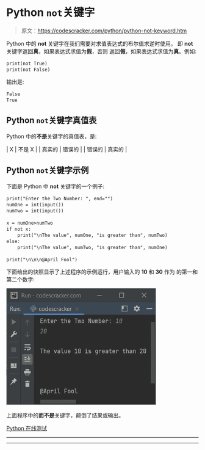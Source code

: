 # Python `not`关键字

> 原文：<https://codescracker.com/python/python-not-keyword.htm>

Python 中的 **not** 关键字在我们需要对求值表达式的布尔值求逆时使用。 即 **not** 关键字返回**真**，如果表达式求值为**假**，否则 返回**假**，如果表达式求值为**真**。例如:

```
print(not True)
print(not False)
```

输出是:

```
False
True
```

## Python `not`关键字真值表

Python 中的**不是**关键字的真值表，是:

| X | 不是 X |
| 真实的 | 错误的 |
| 错误的 | 真实的 |

## Python `not`关键字示例

下面是 Python 中 **not** 关键字的一个例子:

```
print("Enter the Two Number: ", end="")
numOne = int(input())
numTwo = int(input())

x = numOne>numTwo
if not x:
    print("\nThe value", numOne, "is greater than", numTwo)
else:
    print("\nThe value", numTwo, "is greater than", numOne)

print("\n\n\n@April Fool")
```

下面给出的快照显示了上述程序的示例运行，用户输入的 **10** 和 **30** 作为 的第一和第二个数字:

![python not keyword](img/73cc3c36c745cebb55923e18e8476b1e.png)

上面程序中的**而不是**关键字，颠倒了结果或输出。

[Python 在线测试](/exam/showtest.php?subid=10)

* * *

* * *